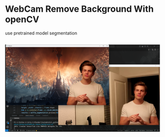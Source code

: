 # WebCam Remove Background With openCV 
use pretrained model segmentation 

## ![image1](src/1.png)
